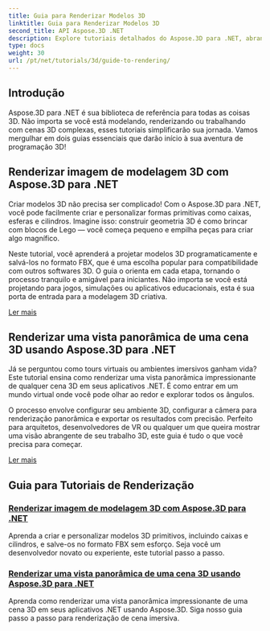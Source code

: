```yaml
---
title: Guia para Renderizar Modelos 3D
linktitle: Guia para Renderizar Modelos 3D
second_title: API Aspose.3D .NET
description: Explore tutoriais detalhados do Aspose.3D para .NET, abrangendo modelagem 3D, renderização e manipulação de cena. Guias simplificados para desenvolvedores de todos os níveis.
type: docs
weight: 30
url: /pt/net/tutorials/3d/guide-to-rendering/
---
```

## Introdução

Aspose.3D para .NET é sua biblioteca de referência para todas as coisas 3D. Não importa se você está modelando, renderizando ou trabalhando com cenas 3D complexas, esses tutoriais simplificarão sua jornada. Vamos mergulhar em dois guias essenciais que darão início à sua aventura de programação 3D!  

## Renderizar imagem de modelagem 3D com Aspose.3D para .NET  

Criar modelos 3D não precisa ser complicado! Com o Aspose.3D para .NET, você pode facilmente criar e personalizar formas primitivas como caixas, esferas e cilindros. Imagine isso: construir geometria 3D é como brincar com blocos de Lego — você começa pequeno e empilha peças para criar algo magnífico.  

Neste tutorial, você aprenderá a projetar modelos 3D programaticamente e salvá-los no formato FBX, que é uma escolha popular para compatibilidade com outros softwares 3D. O guia o orienta em cada etapa, tornando o processo tranquilo e amigável para iniciantes. Não importa se você está projetando para jogos, simulações ou aplicativos educacionais, esta é sua porta de entrada para a modelagem 3D criativa.  

[Ler mais](./render-3d-modeling-image/)  

## Renderizar uma vista panorâmica de uma cena 3D usando Aspose.3D para .NET  

Já se perguntou como tours virtuais ou ambientes imersivos ganham vida? Este tutorial ensina como renderizar uma vista panorâmica impressionante de qualquer cena 3D em seus aplicativos .NET. É como entrar em um mundo virtual onde você pode olhar ao redor e explorar todos os ângulos.  

O processo envolve configurar seu ambiente 3D, configurar a câmera para renderização panorâmica e exportar os resultados com precisão. Perfeito para arquitetos, desenvolvedores de VR ou qualquer um que queira mostrar uma visão abrangente de seu trabalho 3D, este guia é tudo o que você precisa para começar.  

[Ler mais](./render-panorama-view-3d-scene/)  

## Guia para Tutoriais de Renderização
### [Renderizar imagem de modelagem 3D com Aspose.3D para .NET](./render-3d-modeling-image/)
Aprenda a criar e personalizar modelos 3D primitivos, incluindo caixas e cilindros, e salve-os no formato FBX sem esforço. Seja você um desenvolvedor novato ou experiente, este tutorial passo a passo.
### [Renderizar uma vista panorâmica de uma cena 3D usando Aspose.3D para .NET](./render-panorama-view-3d-scene/)
Aprenda como renderizar uma vista panorâmica impressionante de uma cena 3D em seus aplicativos .NET usando Aspose.3D. Siga nosso guia passo a passo para renderização de cena imersiva.